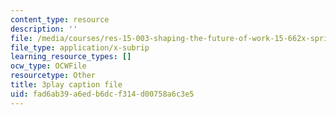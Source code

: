 ```yaml
---
content_type: resource
description: ''
file: /media/courses/res-15-003-shaping-the-future-of-work-15-662x-spring-2016/fad6ab39a6edb6dcf314d00758a6c3e5_XWFocLnBdhM.srt
file_type: application/x-subrip
learning_resource_types: []
ocw_type: OCWFile
resourcetype: Other
title: 3play caption file
uid: fad6ab39-a6ed-b6dc-f314-d00758a6c3e5
---
```

